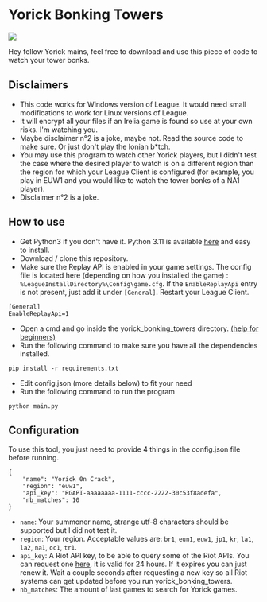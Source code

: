 # Yorick Bonking Towers
![](http://ddragon.leagueoflegends.com/cdn/img/champion/splash/Yorick_1.jpg)

Hey fellow Yorick mains, feel free to download and use this piece of code to watch your tower bonks.

## Disclaimers

- This code works for Windows version of League. It would need small modifications to work for Linux versions of League.
- It will encrypt all your files if an Irelia game is found so use at your own risks. I'm watching you.
- Maybe disclaimer n°2 is a joke, maybe not. Read the source code to make sure. Or just don't play the Ionian b*tch.
- You may use this program to watch other Yorick players, but I didn't test the case where the desired player to watch is on a different region than the region for which your League Client is configured (for example, you play in EUW1 and you would like to watch the tower bonks of a NA1 player).
- Disclaimer n°2 is a joke.

## How to use

- Get Python3 if you don't have it. Python 3.11 is available [here](https://www.python.org/downloads/windows/) and easy to install.
- Download / clone this repository.
- Make sure the Replay API is enabled in your game settings. The config file is located here (depending on how you installed the game) : `%LeagueInstallDirectory%\Config\game.cfg`. If the `EnableReplayApi` entry is not present, just add it under `[General]`. Restart your League Client.
```
[General]
EnableReplayApi=1
```
- Open a cmd and go inside the yorick_bonking_towers directory. [(help for beginners)](https://www.geeksforgeeks.org/cd-cmd-command/)
- Run the following command to make sure you have all the dependencies installed.
```
pip install -r requirements.txt 
```
- Edit config.json (more details below) to fit your need
- Run the following command to run the program
```
python main.py
```

## Configuration
To use this tool, you just need to provide 4 things in the config.json file before running.
```
{
    "name": "Yorick 0n Crack",
    "region": "euw1",
    "api_key": "RGAPI-aaaaaaaa-1111-cccc-2222-30c53f8adefa",
    "nb_matches": 10
}
```
- `name`: Your summoner name, strange utf-8 characters should be supported but I did not test it.
- `region`: Your region. Acceptable values are: `br1`, `eun1`, `euw1`, `jp1`, `kr`, `la1`, `la2`, `na1`, `oc1`, `tr1`.
- `api_key`: A Riot API key, to be able to query some of the Riot APIs. You can request one [here](https://developer.riotgames.com/), it is valid for 24 hours. If it expires you can just renew it. Wait a couple seconds after requesting a new key so all Riot systems can get updated before you run yorick_bonking_towers.
- `nb_matches`: The amount of last games to search for Yorick games.
